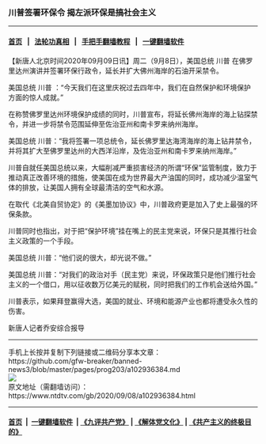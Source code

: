 ### 川普签署环保令 揭左派环保是搞社会主义
------------------------

#### [首页](https://github.com/gfw-breaker/banned-news3/blob/master/README.md) &nbsp;&nbsp;|&nbsp;&nbsp; [法轮功真相](https://github.com/begood0513/basic/blob/master/README.md)  &nbsp;&nbsp;|&nbsp;&nbsp; [手把手翻墙教程](https://github.com/gfw-breaker/guides/wiki)  &nbsp;&nbsp;|&nbsp;&nbsp; [一键翻墙软件](https://github.com/gfw-breaker/nogfw/blob/master/README.md)  



<div><div class="post_content" itemprop="articleBody">
 <p>
  【新唐人北京时间2020年09月09日讯】周二（9月8日），美国总统
  <ok href="https://www.ntdtv.com/gb/川普.htm">
   川普
  </ok>
  在佛罗里达州演讲并签署环保行政令，延长并扩大佛州海岸的石油开采禁令。
 </p>
 <p>
  美国总统
  <ok href="https://www.ntdtv.com/gb/川普.htm">
   川普
  </ok>
  ：“今天我们在这里庆祝过去四年中，我们在自然保护和环境保护方面的惊人成就。”
 </p>
 <p>
  在称赞佛罗里达州环境保护成绩的同时，川普宣布，将延长佛州海岸的海上钻探禁令，并进一步将禁令范围延伸至佐治亚州和南卡罗来纳州海岸。
 </p>
 <p>
  美国总统 川普：“我将签署一项总统令，延长佛罗里达海湾海岸的海上钻井禁令，并将其扩大至佛罗里达州的大西洋沿岸，及佐治亚州和南卡罗来纳州海岸。”
 </p>
 <p>
  川普自就任美国总统以来，大幅削减严重损害经济的所谓“环保”监管制度，致力于推动真正改善环境的措施，使美国在成为世界最大产油国的同时，成功减少温室气体的排放，让美国人拥有全球最清洁的空气和水源。
 </p>
 <p>
  在取代《北美自贸协定》的《美墨加协议》中，川普政府更是加入了史上最强的环保条款。
 </p>
 <p>
  川普同时也指出，对于把“保护环境”挂在嘴上的民主党来说，环保只是其推行社会主义政策的一个手段。
 </p>
 <p>
  美国总统 川普：“他们说的很大，却光说不做。”
 </p>
 <p>
  美国总统 川普：“对我们的政治对手（民主党）来说，环保政策只是他们推行社会主义的一个借口，用以征收数万亿美元的赋税，同时把我们的工作机会送给外国。”
 </p>
 <p>
  川普表示，如果拜登赢得大选，美国的就业、环境和能源产业也都将遭受永久性的伤害。
 </p>
 <p>
  新唐人记者乔安综合报导
 </p>
 <div class="single_ad">
 </div>
</div>
</div>
<hr/>
手机上长按并复制下列链接或二维码分享本文章：<br/>
https://github.com/gfw-breaker/banned-news3/blob/master/pages/prog203/a102936384.md <br/>
<a href='https://github.com/gfw-breaker/banned-news3/blob/master/pages/prog203/a102936384.md'><img src='https://github.com/gfw-breaker/banned-news3/blob/master/pages/prog203/a102936384.md.png'/></a> <br/>
原文地址（需翻墙访问）：https://www.ntdtv.com/gb/2020/09/08/a102936384.html


------------------------
#### [首页](https://github.com/gfw-breaker/banned-news3/blob/master/README.md) &nbsp;|&nbsp; [一键翻墙软件](https://github.com/gfw-breaker/nogfw/blob/master/README.md) &nbsp;| [《九评共产党》](https://github.com/gfw-breaker/9ping.md/blob/master/README.md#九评之一评共产党是什么) | [《解体党文化》](https://github.com/gfw-breaker/jtdwh.md/blob/master/README.md) | [《共产主义的终极目的》](https://github.com/gfw-breaker/gczydzjmd.md/blob/master/README.md)


<img src='http://gfw-breaker.win/banned-news3/pages/prog203/a102936384.md' width='0px' height='0px'/>